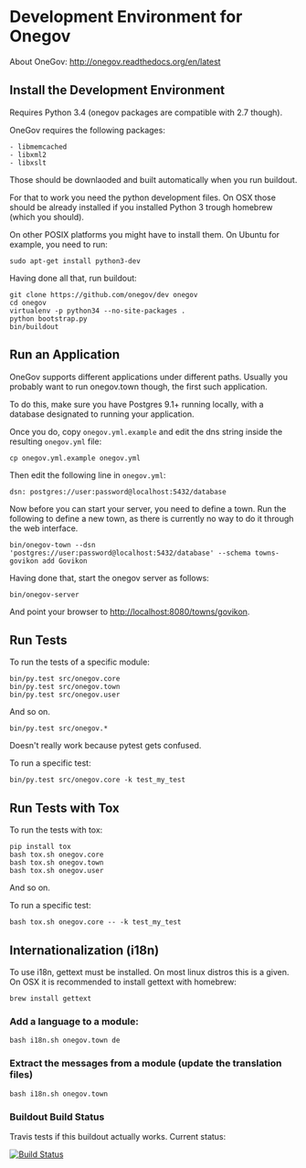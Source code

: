 # Development Environment for Onegov

About OneGov: http://onegov.readthedocs.org/en/latest

## Install the Development Environment

Requires Python 3.4 (onegov packages are compatible with 2.7 though).

OneGov requires the following packages:

    - libmemcached
    - libxml2
    - libxslt

Those should be downlaoded and built automatically when you run buildout.

For that to work you need the python development files. On OSX those should
be already installed if you installed Python 3 trough homebrew (which you
should).

On other POSIX platforms you might have to install them. On Ubuntu for example,
you need to run:

    sudo apt-get install python3-dev

Having done all that, run buildout:

    git clone https://github.com/onegov/dev onegov
    cd onegov
    virtualenv -p python34 --no-site-packages .
    python bootstrap.py
    bin/buildout

## Run an Application

OneGov supports different applications under different paths. Usually you
probably want to run onegov.town though, the first such application.

To do this, make sure you have Postgres 9.1+ running locally, with a database
designated to running your application.

Once you do, copy `onegov.yml.example` and edit the dns string inside
the resulting `onegov.yml` file:

    cp onegov.yml.example onegov.yml

Then edit the following line in `onegov.yml`:

    dsn: postgres://user:password@localhost:5432/database

Now before you can start your server, you need to define a town. Run the
following to define a new town, as there is currently no way to do it through
the web interface.

    bin/onegov-town --dsn 'postgres://user:password@localhost:5432/database' --schema towns-govikon add Govikon 

Having done that, start the onegov server as follows:

    bin/onegov-server

And point your browser to
[http://localhost:8080/towns/govikon](http://localhost:8080/towns/govikon).

## Run Tests

To run the tests of a specific module:

    bin/py.test src/onegov.core
    bin/py.test src/onegov.town
    bin/py.test src/onegov.user

And so on.

    bin/py.test src/onegov.*

Doesn't really work because pytest gets confused.

To run a specific test:

    bin/py.test src/onegov.core -k test_my_test

## Run Tests with Tox

To run the tests with tox:

    pip install tox
    bash tox.sh onegov.core
    bash tox.sh onegov.town
    bash tox.sh onegov.user

And so on.

To run a specific test:

    bash tox.sh onegov.core -- -k test_my_test

## Internationalization (i18n)

To use i18n, gettext must be installed. On most linux distros this is a given.
On OSX it is recommended to install gettext with homebrew:

    brew install gettext

### Add a language to a module:

    bash i18n.sh onegov.town de

### Extract the messages from a module (update the translation files)

    bash i18n.sh onegov.town

### Buildout Build Status

Travis tests if this buildout actually works. Current status:

[![Build Status](https://travis-ci.org/OneGov/dev.svg?branch=master)](https://travis-ci.org/OneGov/dev)
